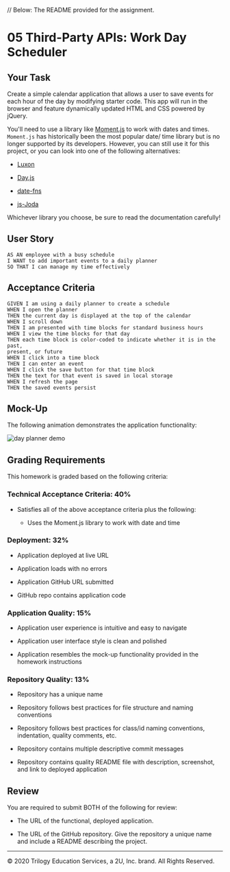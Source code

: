 









// Below: The README provided for the assignment.

# 05 Third-Party APIs: Work Day Scheduler

## Your Task

Create a simple calendar application that allows a user to save events for 
each hour of the day by modifying starter code. This app will run in the 
browser and feature dynamically updated HTML and CSS powered by jQuery.

You'll need to use a library like [Moment.js](https://momentjs.com/) to work 
with dates and times. `Moment.js` has historically been the most popular date/
time library but is no longer supported by its developers. However, you can 
still use it for this project, or you can look into one of the following 
alternatives:

  * [Luxon](https://moment.github.io/luxon/)

  * [Day.js](https://day.js.org/)

  * [date-fns](https://date-fns.org/)

  * [js-Joda](https://js-joda.github.io/js-joda/)

Whichever library you choose, be sure to read the documentation carefully!


## User Story

```
AS AN employee with a busy schedule
I WANT to add important events to a daily planner
SO THAT I can manage my time effectively
```


## Acceptance Criteria

```
GIVEN I am using a daily planner to create a schedule
WHEN I open the planner
THEN the current day is displayed at the top of the calendar
WHEN I scroll down
THEN I am presented with time blocks for standard business hours
WHEN I view the time blocks for that day
THEN each time block is color-coded to indicate whether it is in the past, 
present, or future
WHEN I click into a time block
THEN I can enter an event
WHEN I click the save button for that time block
THEN the text for that event is saved in local storage
WHEN I refresh the page
THEN the saved events persist
```


## Mock-Up

The following animation demonstrates the application functionality:

![day planner demo](./Assets/05-third-party-apis-homework-demo.gif)


## Grading Requirements

This homework is graded based on the following criteria: 

### Technical Acceptance Criteria: 40%

* Satisfies all of the above acceptance criteria plus the following:

  * Uses the Moment.js library to work with date and time

### Deployment: 32%

* Application deployed at live URL

* Application loads with no errors

* Application GitHub URL submitted

* GitHub repo contains application code

### Application Quality: 15%

* Application user experience is intuitive and easy to navigate

* Application user interface style is clean and polished

* Application resembles the mock-up functionality provided in the homework 
instructions

### Repository Quality: 13%

* Repository has a unique name

* Repository follows best practices for file structure and naming conventions

* Repository follows best practices for class/id naming conventions, 
indentation, quality comments, etc.

* Repository contains multiple descriptive commit messages

* Repository contains quality README file with description, screenshot, and 
link to deployed application


## Review

You are required to submit BOTH of the following for review:

* The URL of the functional, deployed application.

* The URL of the GitHub repository. Give the repository a unique name and 
include a README describing the project.

- - -
© 2020 Trilogy Education Services, a 2U, Inc. brand. All Rights Reserved.

